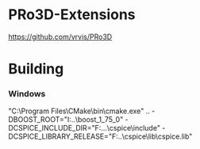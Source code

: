 # PRo3D-Extensions
https://github.com/vrvis/PRo3D


# Building

### Windows

"C:\Program Files\CMake\bin\cmake.exe" .. -DBOOST_ROOT="I:\..\boost_1_75_0" -DCSPICE_INCLUDE_DIR="F:\...\cspice\include" -DCSPICE_LIBRARY_RELEASE="F:\..\cspice\lib\cspice.lib"